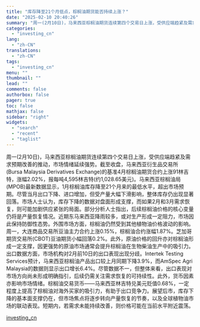 ```yaml
---
title: "库存降至21个月低点，棕榈油期货能否持续上涨？"
date: "2025-02-10 20:40:26"
summary: "周一(2月10日)，马来西亚棕榈油期货连续第四个交易日上涨，受供应端趋紧及需求预期改善的推动，市场情..."
categories:
  - "investing_cn"
lang:
  - "zh-CN"
translations:
  - "zh-CN"
tags:
  - "investing_cn"
menu: ""
thumbnail: ""
lead: ""
comments: false
authorbox: false
pager: true
toc: false
mathjax: false
sidebar: "right"
widgets:
  - "search"
  - "recent"
  - "taglist"
---
```


周一(2月10日)，马来西亚棕榈油期货连续第四个交易日上涨，受供应端趋紧及需求预期改善的推动，市场情绪延续强势。截至收盘，马来西亚衍生品交易所(Bursa Malaysia Derivatives Exchange)的基准4月棕榈油期货合约上涨91林吉特，涨幅2.02%，报每吨4,595林吉特(约1,028.65美元)。马来西亚棕榈油局(MPOB)最新数据显示，1月棕榈油库存降至21个月来的最低水平，超出市场预期。尽管当月出口下降、进口增加，但受产量大幅下滑影响，整体库存仍出现显著回落。市场人士认为，库存下降的数据对盘面形成支撑，而如果2月和3月需求恢复，则可能加剧供应紧张的局面。部分分析人士指出，后续棕榈油价格的核心变量仍将是产量恢复情况。近期东马来西亚降雨较多，或对生产形成一定阻力，市场因此保持防御性态势。外围市场方面，棕榈油仍然受到其他植物油价格波动的影响。周一，大连商品交易所豆油主力合约上涨0.15%，棕榈油合约涨幅1.87%。芝加哥期货交易所(CBOT)豆油期货小幅回落0.2%。此外，原油价格的回升亦对棕榈油形成一定支撑，因更强势的原油市场通常会提升棕榈油在生物柴油生产中的吸引力。出口数据方面，市场机构对2月前10日的出口表现出现分歧。Intertek Testing Services预计，马来西亚棕榈油产品出口较上月同期下降3.9%，而AmSpec Agri Malaysia的数据则显示出口增长6.4%。尽管数据不一，但整体来看，出口表现对市场方向尚未形成明确指引，后续仍需关注需求恢复的可持续性。此外，货币因素亦影响市场情绪。棕榈油交易货币——马来西亚林吉特兑美元贬值0.68%，一定程度上提高了棕榈油对海外买家的吸引力，有助于出口竞争力。展望后市，库存下降的基本面支撑仍在，但市场焦点将逐步转向产量恢复的节奏，以及全球植物油市场的联动表现。短期内，若需求未能持续改善，则价格可能在当前水平附近震荡。

[investing_cn](https://cn.investing.com/news/commodities-news/article-2664444)
